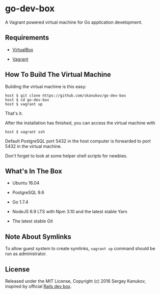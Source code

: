 # go-dev-box
A Vagrant powered virtual machine for Go application development.

## Requirements

* [VirtualBox](https://www.virtualbox.org)

* [Vagrant](http://vagrantup.com)

## How To Build The Virtual Machine

Building the virtual machine is this easy:

    host $ git clone https://github.com/skanukov/go-dev-box
    host $ cd go-dev-box
    host $ vagrant up

That's it.

After the installation has finished, you can access the virtual machine with

    host $ vagrant ssh

Default PostgreSQL port 5432 in the host computer is forwarded to port 5432 in the virtual machine.

Don't forget to look at some helper shell scripts for newbies.

## What's In The Box

* Ubuntu 16.04

* PostgreSQL 9.6

* Go 1.7.4

* NodeJS 6.9 LTS with Npm 3.10 and the latest stable Yarn

* The latest stable Git

## Note About Symlinks

To allow guest system to create symlinks, `vagrant up` command should be run as administrator.

## License

Released under the MIT License, Copyright (c) 2016 Sergey Kanukov, inspired by official [Rails dev box](https://github.com/rails/rails-dev-box).